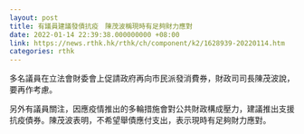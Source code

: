 ```yaml
---
layout: post
title: 有議員建議發債抗疫　陳茂波稱現時有足夠財力應對
date: 2022-01-14 22:39:38.000000000 +08:00
link: https://news.rthk.hk/rthk/ch/component/k2/1628939-20220114.htm
categories: rthk
---
```


多名議員在立法會財委會上促請政府再向市民派發消費券，財政司司長陳茂波說，要再作考慮。

另外有議員關注，因應疫情推出的多輪措施會對公共財政構成壓力，建議推出支援抗疫債券。陳茂波表明，不希望舉債應付支出，表示現時有足夠財力應對。
